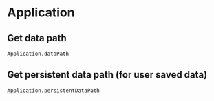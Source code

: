 # Application

## Get data path
```
Application.dataPath
```

## Get persistent data path (for user saved data)
```
Application.persistentDataPath
```
